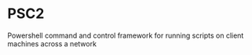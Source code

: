 # PSC2
Powershell command and control framework for running scripts on client machines across a network
